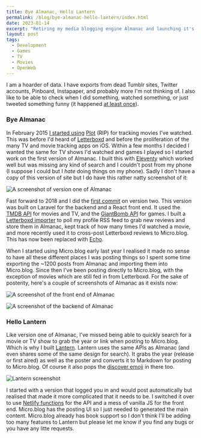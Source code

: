 ```yaml
---
title: Bye Almanac, Hello Lantern
permalink: /blog/bye-almanac-hello-lantern/index.html
date: 2023-01-14
excerpt: "Retiring my media blogging engine Almanac and launching it's spirtual successor Lantern"
layout: post
tags:
  - Development
  - Games
  - TV
  - Movies
  - OpenWeb
---
```


I am a hoarder of data. I have exports from dead Tumblr sites, Twitter accounts,  Pinboard, Instapaper, and probably more I'm not thinking of. I also like to be able to check when I did something, watched something, or just tweeted something funny (it happened [at least once](https://hellsite.rknight.me/656762307494682624/)).

### Bye Almanac

In February 2015 [I started using](https://hellsite.rknight.me/569782414899355648/) [Plot](http://plotapp.io/) (RIP) for tracking movies I've watched. This was before I'd heard of [Letterboxd](https://letterboxd.com/) and before the proliferation of the many TV and movie tracking apps on iOS. Within a few months I decided I wanted the same for TV shows I'd watched and games I played so I started work on the first version of Almanac. I built this with [Eleventy](https://www.11ty.dev/) which worked well but was missing any kind of search and I couldn't post from my phone (I suppose I could but I _hate_ doing things on my phone). Sadly I don't have a copy of this version of site but I do have this rather natty screenshot of it:

![A screenshot of version one of Almanac](https://rknightuk.s3.amazonaws.com/site/almanac-screenshot.png)

Fast forward to 2018 and I did the [first commit](https://github.com/rknightuk/almanac/commit/2595bc622f75ef5ddc9a85cd745dd216b69fbddc) on version two. This version was built on Laravel for the backend and a React front end. It used the [TMDB API](https://www.themoviedb.org/) for movies and TV, and the [GiantBomb API](https://www.giantbomb.com/api/) for games. I built a [Letterboxd importer](https://github.com/rknightuk/almanac/blob/master/app/LetterboxdFetcher.php) to poll my profile RSS feed to grab new reviews and store them in Almanac, kept track of how many times I'd watched a movie, and more recently used it to cross-post Letterboxd reviews to Micro.blog. This has now been replaced with [Echo](https://echo.rknight.me).

When I started using Micro.blog early last year I realised it made no sense to have all these different places I was posting things so I spent some time exporting the ~1200 posts from Almanac and importing them into Micro.blog. Since then I've been posting directly to Micro.blog, with the exception of movies which are still fed in from Letterboxd. For the sake of posterity, here's a couple of screenshots of Almanac as it exists now:

![A screenshot of the front end of Almanac](https://rknightuk.s3.amazonaws.com/site/almanac-screenshot-1.png)

![A screenshot of the backend of Almanac](https://rknightuk.s3.amazonaws.com/site/almanac-screenshot-4.png)

### Hello Lantern

Like version one of Almanac, I've missed being able to quickly search for a movie or TV show to grab the year or link when posting to Micro.blog. Which is why I built [Lantern](https://lantern.rknight.me). Lantern uses the same APIs as Almanac (and even shares some of the same design for search). It grabs the year (release or first aired) as well as the poster and converts it to Markdown for posting to Micro.blog. Of course it also pops the [discover emoji](https://help.micro.blog/t/emoji-in-discover/34) in there too.

![Lantern screenshot](https://rknightuk.s3.amazonaws.com/site/lantern-screenshot.png)

I started with a version that logged you in and would post automatically but realised that made it more complicated that it needs to be. I switched it over to use [Netlify functions](https://www.netlify.com/products/functions/) for the API and a mess of vanilla JS for the front end. Micro.blog has the posting UI so I just needed to generated the main content. Micro.blog already has book support so I don't think I'll be adding too many features to Lantern but please let me know if you find any bugs or you have any litte requests.
